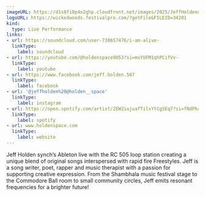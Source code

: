 ```yaml
---
imageURL: https://d1s8fi0p4o2ghp.cloudfront.net/images/2025/JeffHoldenofHoldenSpace.jpeg
logoURL: https://wickedwoods.festivalpro.com/?getFile&FILEID=34201
kind:
  type: Live Performance
links:
- url: https://soundcloud.com/user-738657476/i-am-alive-
  linkType:
    label: soundcloud
- url: https://youtube.com/@holdenspace9053?si=mxYUFM1qhPCifVv-
  linkType:
    label: youtube
- url: https://www.facebook.com/jeff.holden.507
  linkType:
    label: facebook
- url: '@jeffholden%20@holden__space'
  linkType:
    label: instagram
- url: https://open.spotify.com/artist/2EW2iujuafTilxYtCgSEq7?si=fNdPhaXqRPegaBRha-z_OQ
  linkType:
    label: spotify
- url: www.holdenspace.com
  linkType:
    label: website
---
```

Jeff Holden synch’s Ableton live with the RC 505 loop station creating a unique blend of original songs interspersed with rapid fire Freestyles. Jeff is a song writer, poet, rapper and music therapist with a passion for supporting creative expression. From the Shambhala music festival stage to the Commodore Ball room to small community circles, Jeff emits resonant frequencies for a brighter future! 